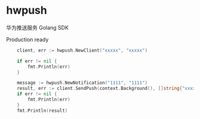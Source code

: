 # hwpush
华为推送服务 Golang SDK

Production ready

```Go
	client, err := hwpush.NewClient("xxxxx", "xxxxx")

	if err != nil {
		fmt.Println(err)
	}

	message := hwpush.NewNotification("1111", "1111")
	result, err := client.SendPush(context.Background(), []string{"xxxx"}, message)
	if err != nil {
		fmt.Println(err)
	}
	fmt.Println(result)

```
